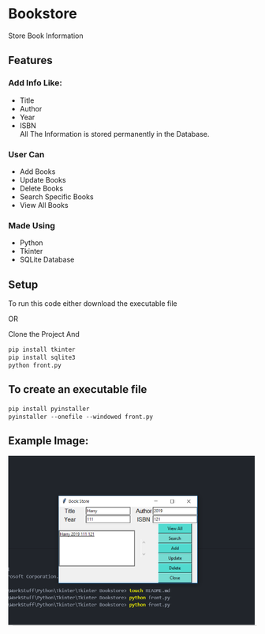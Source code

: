 # Bookstore
Store Book Information

## Features
### Add Info Like:
* Title
* Author
* Year
* ISBN <br/>
All The Information is stored permanently in the Database.

### User Can
* Add Books
* Update Books
* Delete Books
* Search Specific Books
* View All Books

### Made Using
* Python
* Tkinter
* SQLite Database

## Setup
To run this code either download the executable file

OR

Clone the Project And
```
pip install tkinter
pip install sqlite3
python front.py
```
## To create an executable file
```
pip install pyinstaller
pyinstaller --onefile --windowed front.py
```

## Example Image:
![alt text](https://raw.githubusercontent.com/hrithikkothari1234/TkinterBookstore/master/exampleimage.png)
